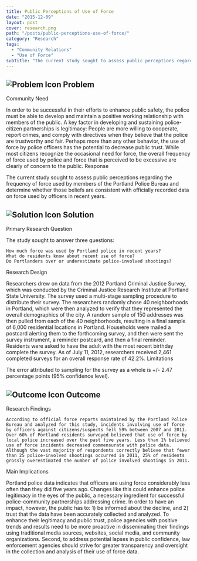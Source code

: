 ```yaml
---
title: Public Perceptions of Use of Force
date: "2015-12-09"
layout: post
cover: research.png
path: "/posts/public-perceptions-use-of-force/"
category: "Research"
tags:
  - "Community Relations"
  - "Use of Force"
subTitle: "The current study sought to assess public perceptions regarding the frequency of force used by members of the Portland Police Bureau and determine whether those beliefs are consistent with officially recorded data on force used by officers in recent years."
---
```

## ![Problem Icon](https://github.com/google/material-design-icons/raw/master/alert/1x_web/ic_error_outline_black_48dp.png "Problem") Problem

Community Need

In order to be successful in their efforts to enhance public safety, the police must be able to develop and maintain a positive working relationship with members of the public. A key factor in developing and sustaining police-citizen partnerships is legitimacy: People are more willing to cooperate, report crimes, and comply with directives when they believe that the police are trustworthy and fair. Perhaps more than any other behavior, the use of force by police officers has the potential to decrease public trust. While most citizens recognize the occasional need for force, the overall frequency of force used by police and force that is perceived to be excessive are clearly of concern to the public.
Response

The current study sought to assess public perceptions regarding the frequency of force used by members of the Portland Police Bureau and determine whether those beliefs are consistent with officially recorded data on force used by officers in recent years.

## ![Solution Icon](https://github.com/google/material-design-icons/raw/master/action/1x_web/ic_lightbulb_outline_black_48dp.png "Solution") Solution

Primary Research Question

The study sought to answer three questions:

    How much force was used by Portland police in recent years?
    What do residents know about recent use of force?
    Do Portlanders over or underestimate police-involved shootings?

Research Design

Researchers drew on data from the 2012 Portland Criminal Justice Survey, which was conducted by the Criminal Justice Research Institute at Portland State University. The survey used a multi-stage sampling procedure to distribute their survey. The researchers randomly chose 40 neighborhoods in Portland, which were then analyzed to verify that they represented the overall demographics of the city. A random sample of 150 addresses was then pulled from each of the 40 neighborhoods, resulting in a final sample of 6,000 residential locations in Portland. Households were mailed a postcard alerting them to the forthcoming survey, and then were sent the survey instrument, a reminder postcard, and then a final reminder. Residents were asked to have the adult with the most recent birthday complete the survey. As of July 11, 2012, researchers received 2,461 completed surveys for an overall response rate of 42.2%.
Limitations

The error attributed to sampling for the survey as a whole is +/- 2.47 percentage points (95% confidence level).

## ![Outcome Icon](https://github.com/google/material-design-icons/raw/master/action/1x_web/ic_view_list_black_48dp.png "Outcome") Outcome

Research Findings

    According to official force reports maintained by the Portland Police Bureau and analyzed for this study, incidents involving use of force by officers against citizens/suspects fell 59% between 2007 and 2011.
    Over 60% of Portland residents surveyed believed that use of force by local police increased over the past five years. Less than 1% believed use of force incidents decreased commensurate with police data.
    Although the vast majority of respondents correctly believe that fewer than 25 police-involved shootings occurred in 2011, 25% of residents grossly overestimated the number of police involved shootings in 2011.

Main Implications

Portland police data indicates that officers are using force considerably less often than they did five years ago. Changes like this could enhance police legitimacy in the eyes of the public, a necessary ingredient for successful police-community partnerships addressing crime. In order to have an impact, however, the public has to: 1) be informed about the decline, and 2) trust that the data have been accurately collected and analyzed. To enhance their legitimacy and public trust, police agencies with positive trends and results need to be more proactive in disseminating their findings using traditional media sources, websites, social media, and community organizations. Second, to address potential lapses in public confidence, law enforcement agencies should strive for greater transparency and oversight in the collection and analysis of their use of force data.